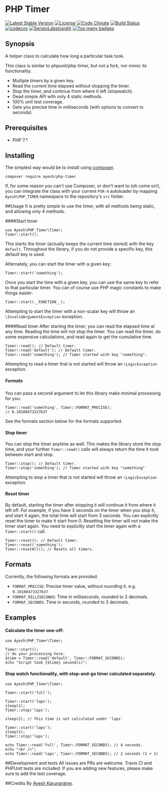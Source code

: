 # PHP Timer

[![Latest Stable Version](https://poser.pugx.org/ayesh/php-timer/v/stable)](https://packagist.org/packages/ayesh/php-timer) [![License](https://poser.pugx.org/ayesh/php-timer/license)](https://packagist.org/packages/ayesh/php-timer)  [![Code Climate](https://codeclimate.com/github/Ayesh/php-timer/badges/gpa.svg)](https://codeclimate.com/github/Ayesh/php-timer) [![Build Status](https://travis-ci.org/Ayesh/php-timer.svg?branch=master)](https://travis-ci.org/Ayesh/php-timer)  [![codecov](https://codecov.io/gh/Ayesh/php-timer/branch/master/graph/badge.svg)](https://codecov.io/gh/Ayesh/php-timer) [![SensioLabsInsight](https://insight.sensiolabs.com/projects/54bcf54f-5087-45bf-9813-63c79a06a642/mini.png)](https://insight.sensiolabs.com/projects/54bcf54f-5087-45bf-9813-63c79a06a642) [![Too many badges](https://img.shields.io/badge/style-too_many-brightgreen.svg?style=toomany&label=badges)](https://github.com/Ayesh/php-timer)

## Synopsis
A helper class to calculate how long a particular task took. 

This class is similar to phpunit/php-timer, but not a fork, nor mimic its functionality. 

 - Multiple timers by a given key. 
 - Read the current time elapsed without stopping the timer. 
 - Stop the timer, and continue from where it left (stopwatch).
 - Dead simple API with only 4 static methods.
 - 100% unit test coverage.
 - Gets you precise time in milliseconds (with options to convert to seconds)

## Prerequisites

 - PHP 7.*.
 
## Installing
The simplest way would be to install using [composer](https://getcomposer.org). 

    composer require ayesh/php-timer
    
If, for some reason you can't use Composer, or don't want to (oh come on!), you can integrate the class with your current `PSR-4` autoloader by mapping `Ayesh\PHP_TIMER` namespace to the repository's `src` folder. 

##Usage
It is pretty simple to use the timer, with all methods being static, and allowing only 4 methods. 

####Start timer

    use Ayesh\PHP_Timer\Timer;
    Timer::start();
This starts the timer (actually keeps the current time stored) with the key `default`. Throughout the library, if you do not provide a specific key, this default key is used. 

Alternately, you can start the timer with a given key:

    Timer::start('something');
Once you start the time with a given key, you can use the same key to refer to that particular timer. 
You can of course use PHP magic constants to make things easier:

    Timer::start(__FUNCTION__);
Attempting to start the timer with a non-scalar key will throw an `\InvalidArgumentException` exception.

####Read timer
After starting the timer, you can read the elapsed time at any time. Reading the time will not stop the timer. You can read the timer, do some expensive calculations, and read again to get the cumulative time. 

    Timer::read(); // Default timer. 
    Timer::read('default'); // Default timer. 
    Timer::read('something'); // Timer started with key "something".
Attempting to read a timer that is not started will throw an `\LogicException` exception. 

##### Formats
You can pass a second argument to let this library make minimal processing for you:

    Timer::read('something', Timer::FORMAT_PRECISE);
    // 0.10180473327637

See the formats section below for the formats supported.
#### Stop timer
You can stop the timer anytime as well. This makes the library store the stop time, and your further `Timer::read()` calls will always return the time it took between start and stop. 

    Timer::stop(); // Default timer. 
    Timer::stop('something'); // Timer started with key "something"

Attempting to stop a timer that is not started will throw an `\LogicException` exception. 

#### Reset timer
By default, starting the timer after stopping it will continue it from where it left off. For example, if you have 3 seconds on the timer when you stop it, and start it again, the total time will start from 3 seconds. You can explicitly reset the timer to make it start from 0. 
Resetting the timer will not make the timer start again. You need to explicitly start the timer again with a `Timer::start()` call. 

    Timer::reset(); // Default timer. 
    Timer::reset('something'); 
    Timer::resetAll(); // Resets all timers.

## Formats
Currently, the following formats are provided:

 - `FORMAT_PRECISE`: Precise timer value, without rounding it. e.g. `0.10180473327637`
 - `FORMAT_MILLISECONDS`:  Time in milliseconds, rounded to 2 decimals.
 - `FORMAT_SECONDS`: Time in seconds, rounded to 3 decimals. 

## Examples

#### Calculate the timer one-off:

    use Ayesh\PHP_Timer\Timer;
    
    Timer::start();
    // do your processing here.
    $time = Timer::read('default', Timer::FORMAT_SECONDS);
    echo "Script took {$time} second(s)";

#### Stop watch functionality, with stop-and-go timer calculated separately.

    use Ayesh\PHP_Timer\Timer;
    
    Timer::start('full');

    Timer::start('laps');
    sleep(1);
    Timer::stop('laps');
    
    sleep(2); // This time is not calculated under 'laps'
    
    Timer::start('laps');
    sleep(1);
    Timer::stop('laps');
    
    echo Timer::read('full', Timer::FORMAT_SECONDS); // 4 seconds.
    echo "<br />";
    echo Timer::read('laps', Timer::FORMAT_SECONDS); // 2 seconds (1 + 1)

##Development and tests
All issues are PRs are welcome. Travis CI and PHPUnit tests are included. If you are adding new features, please make sure to add the test coverage.

##Credits
By [Ayesh Karunaratne](https://ayesh.me).



